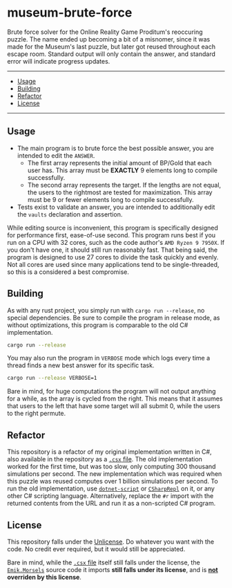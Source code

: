 # museum-brute-force

Brute force solver for the Online Reality Game Proditum's reoccuring puzzle.
The name ended up becoming a bit of a misnomer, since it was made for the Museum's last puzzle, but later got reused throughout each escape room.
Standard output will only contain the answer, and standard error will indicate progress updates.

---

- [Usage](#usage)
- [Building](#building)
- [Refactor](#refactor)
- [License](#license)

---

## Usage

- The main program is to brute force the best possible answer, you are intended to edit the `ANSWER`.
  - The first array represents the initial amount of BP/Gold that each user has. This array must be **EXACTLY** 9 elements long to compile successfully.
  - The second array represents the target. If the lengths are not equal, the users to the rightmost are tested for maximization. This array must be 9 or fewer elements long to compile successfully.
- Tests exist to validate an answer, you are intended to additionally edit the `vaults` declaration and assertion.

While editing source is inconvenient, this program is specifically designed for performance first, ease-of-use second.
This program runs best if you run on a CPU with 32 cores, such as the code author's `AMD Ryzen 9 7950X`. If you don't have one, it should still run reasonably fast.
That being said, the program is designed to use 27 cores to divide the task quickly and evenly. Not all cores are used since many applications tend to be single-threaded, so this is a considered a best compromise.

## Building

As with any rust project, you simply run with `cargo run --release`, no special dependencies.
Be sure to compile the program in release mode, as without optimizations, this program is comparable to the old C# implementation.
```sh
cargo run --release
```

You may also run the program in `VERBOSE` mode which logs every time a thread finds a new best answer for its specific task.
```sh
cargo run --release VERBOSE=1
```

Bare in mind, for huge computations the program will not output anything for a while, as the array is cycled from the right.
This means that it assumes that users to the left that have some target will all submit 0, while the users to the right permute.

## Refactor

This repository is a refactor of my original implementation written in C#, also available in the repository as a [`.csx` file](src/OldImplementation.csx).
The old implementation worked for the first time, but was too slow, only computing 300 thousand simulations per second.
The new implementation which was required when this puzzle was reused computes over 1 billion simulations per second.
To run the old implementation, use [`dotnet-script`](https://github.com/dotnet-script/dotnet-script) or [`CSharpRepl`](https://github.com/waf/CSharpRepl) on it, or any other C# scripting language.
Alternatively, replace the `#r` import with the returned contents from the URL and run it as a non-scripted C# program.

## License

This repository falls under the [Unlicense](https://unlicense.org). Do whatever you want with the code. No credit ever required, but it would still be appreciated.

Bare in mind, while the [`.csx` file](src/OldImplementation.csx) itself still falls under the license, the [`Emik.Morsels`](https://github.com/Emik03/Emik.Morsels) source code it imports **still falls under its license**, and is **<ins>not</ins> overriden by this license**.
